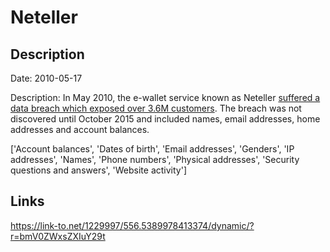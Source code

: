 # Neteller

## Description

Date: 2010-05-17

Description:
In May 2010, the e-wallet service known as Neteller <a href="http://www.forbes.com/sites/thomasbrewster/2015/11/30/paysafe-optimal-neteller-moneybookers-gambling-cyberattacks-data-breach/" target="_blank" rel="noopener">suffered a data breach which exposed over 3.6M customers</a>. The breach was not discovered until October 2015 and included names, email addresses, home addresses and account balances.


['Account balances', 'Dates of birth', 'Email addresses', 'Genders', 'IP addresses', 'Names', 'Phone numbers', 'Physical addresses', 'Security questions and answers', 'Website activity']

## Links

https://link-to.net/1229997/556.5389978413374/dynamic/?r=bmV0ZWxsZXIuY29t